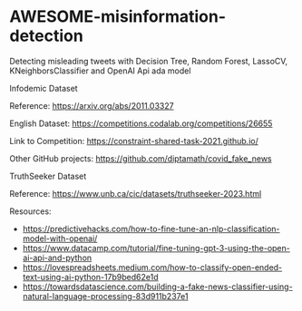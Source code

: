 # AWESOME-misinformation-detection
Detecting misleading tweets with Decision Tree, Random Forest, LassoCV, KNeighborsClassifier and OpenAI Api ada model


Infodemic Dataset 

Reference: https://arxiv.org/abs/2011.03327

English Dataset: https://competitions.codalab.org/competitions/26655

Link to Competition: https://constraint-shared-task-2021.github.io/

Other GitHub projects: https://github.com/diptamath/covid_fake_news

TruthSeeker Dataset

Reference: https://www.unb.ca/cic/datasets/truthseeker-2023.html



Resources:
- https://predictivehacks.com/how-to-fine-tune-an-nlp-classification-model-with-openai/
- https://www.datacamp.com/tutorial/fine-tuning-gpt-3-using-the-open-ai-api-and-python
- https://lovespreadsheets.medium.com/how-to-classify-open-ended-text-using-ai-python-17b9bed62e1d
- https://towardsdatascience.com/building-a-fake-news-classifier-using-natural-language-processing-83d911b237e1
